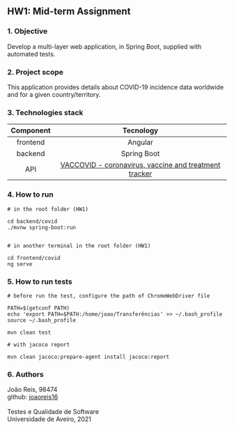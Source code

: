 
## HW1: Mid-term Assignment

### 1. Objective

Develop a multi-layer web application, in Spring Boot, supplied with automated tests.


### 2. Project scope

This application provides details about COVID-19 incidence data worldwide and for a given country/territory.

### 3. Technologies stack

| Component | Tecnology |
| :---: | :---: |
| frontend | Angular |  
| backend| Spring Boot | 
| API | [VACCOVID - coronavirus, vaccine and treatment tracker](https://rapidapi.com/vaccovidlive-vaccovidlive-default/api/vaccovid-coronavirus-vaccine-and-treatment-tracker/) | 

### 4. How to run

```
# in the root folder (HW1)

cd backend/covid
./mvnw spring-boot:run


# in another terminal in the root folder (HW1)

cd frontend/covid
ng serve
```

### 5. How to run tests

```
# before run the test, configure the path of ChromeWebDriver file

PATH=$(getconf PATH)
echo 'export PATH=$PATH:/home/joao/Transferências' >> ~/.bash_profile
source ~/.bash_profile
```

```
mvn clean test

# with jacoco report

mvn clean jacoco:prepare-agent install jacoco:report

```

### 6. Authors

João Reis, 98474 <br>
github: [joaoreis16](https://github.com/joaoreis16)
<br>
<br>
Testes e Qualidade de Software
<br>
Universidade de Aveiro, 2021

